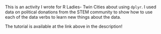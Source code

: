 This is an activity I wrote for R Ladies- Twin Cities about using `dplyr`. I used data on political donations from the STEM community to show how to 
use each of the data verbs to learn new things about the data. 

The tutorial is available at the link above in the description!
